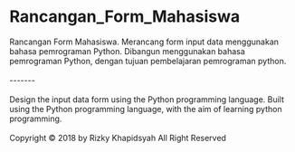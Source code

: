 # Rancangan_Form_Mahasiswa
Rancangan Form Mahasiswa. Merancang form input data menggunakan bahasa pemrograman Python. 
Dibangun menggunakan bahasa pemrograman Python, dengan tujuan pembelajaran pemrograman python. <br><br>
-------<br><br>
Design the input data form using the Python programming language. Built using the Python programming language, with the aim of learning python programming.
<br><br>
Copyright © 2018 by Rizky Khapidsyah
All Right Reserved
